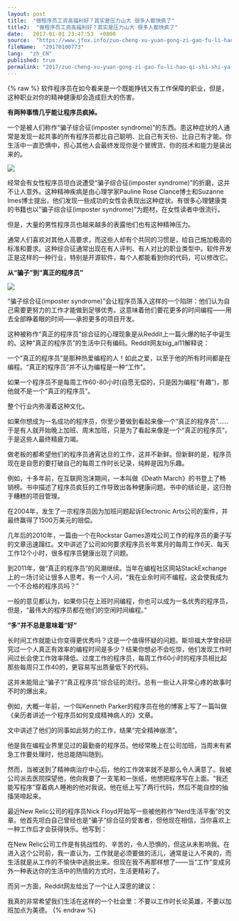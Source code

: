 ```yaml
---
layout: post
title:  "做程序员工资高福利好？其实是压力山大 很多人都快疯了"
title2:  "做程序员工资高福利好？其实是压力山大 很多人都快疯了"
date:   2017-01-01 23:47:53  +0800
source:  "https://www.jfox.info/zuo-cheng-xu-yuan-gong-zi-gao-fu-li-hao-qi-shi-shi-ya-li-shan-da-hen-duo-ren-du-kuai-feng-liao.html"
fileName:  "20170100773"
lang:  "zh_CN"
published: true
permalink: "2017/zuo-cheng-xu-yuan-gong-zi-gao-fu-li-hao-qi-shi-shi-ya-li-shan-da-hen-duo-ren-du-kuai-feng-liao.html"
---
```

{% raw %}
软件程序员在如今看来是一个既能挣钱又有工作保障的职业，但是，这种职业对你的精神健康却会造成巨大的伤害。

**有两种事情几乎能让程序员疯掉。**

一个是被人们称作“骗子综合征(imposter syndrome)”的东西。患这种症状的人通常是发现一起共事的所有程序员都比自己聪明、比自己有天份、比自己有才能。你生活中一直恐惧中，担心其他人会最终发现你是个冒牌货、你的技术和能力是装出来的。

![](/wp-content/uploads/2015/06/1399280045727.jpg.png)

经常会有女性程序员坦白说遭受“骗子综合征(imposter syndrome)”的折磨，这并不让人意外。这种精神疾病是由心理学家Pauline Rose Clance博士和Suzanne Imes博士提出，他们发现一些成功的女性会表现出这种症状。有很多心理健康类的书籍也以”骗子综合征(imposter syndrome)”为题材，在女性读者中很流行。

但是，大量的男性程序员也越来越多的表露他们也有这种精神压力。

通常人们喜欢对其他人高要求，而这些人却有个共同的习惯是，给自己施加极高的标准和要求。这种综合征通常出现在有人评判、有人对比的职业类型中。软件开发正是这样的一种行业，特别是开源软件，每个人都能看到你的代码，可以修改它。

**从“骗子”到“真正的程序员”**

**![](/wp-content/uploads/2015/06/1399280045617.jpg.png)**

“骗子综合征(imposter syndrome)”会让程序员落入这样的一个陷阱：他们认为自己需要更努力的工作才能做到足够优秀。这意味着他们要花更多的时间编程——用去全部睁着眼的时间——承担更多的项目开发。

这种被称作“真正的程序员”综合征的心理现象是从Reddit上一篇火爆的帖子中诞生的。这种“真正的程序员”的生活中只有编码。Reddit网友big_al11解释说：

一个“真正的程序员”是那种热爱编程的人！如此之爱，以至于他的所有时间都是在编程。“真正的程序员”并不认为编程是一种“工作”。

如果一个程序员不是每周工作60-80小时(自愿无偿的，只是因为编程“有趣”)，那他就不是一个“真正的程序员”。

整个行业内弥漫着这种文化。

如果你想成为一名成功的程序员，你至少要做到看起来像一个“真正的程序员”……于是有人就开始晚上加班、周末加班，只是为了看起来像是一个“真正的程序员”，于是这些人最终精疲力竭。

做老板的都希望他们的程序员通宵达旦的工作，这并不新鲜。但新鲜的是，程序员现在是自愿的要打破自己的每周工作时长记录，纯粹是因为乐趣。

例如，十多年前，在互联网泡沫期间，一本叫做《Death March》的书登上了畅销榜。书中描述了程序员疯狂的工作导致出各种健康问题。书中的结论是，这归咎于糟糕的项目管理。

在2004年，发生了一宗程序员因为加班问题起诉Electronic Arts公司的案件，并最终赢得了1500万美元的赔偿。

几年后的2010年，一篇由一个在Rockstar Games游戏公司工作的程序员的妻子写的文章迅速蹿红。文中讲述了公司如何要求程序员长年累月的每周工作6天、每天工作12个小时，很多程序员健康出现了问题。

到2011年，做“真正的程序员”的风潮继续。当年在编程社区网站StackExchange上的一场讨论让很多人思考。有一个人问，“我在业余时间不编程。这会使我成为一个不合格的程序员吗？”

一般的意见都认为，如果你只在上班时间编程，你也可以成为一名优秀的程序员，但是，“最伟大的程序员都在他们的空闲时间编程。”

**“多”并不总是意味着“好”**

长时间工作就能让你变得更优秀吗？这是一个值得怀疑的问题。斯坦福大学曾经研究过一个人真正有效率的编程时间是多少？结果你想必不会吃惊，他们发现工作时间过长会使工作效率降低。过度工作的程序员，每周工作60小时的程序员相比起那些每周只工作40的，更容易写出质量低下的代码。

这并未能阻止“骗子”/“真正程序员”综合征的流行。总有一些让人非常心疼的故事时不时的爆出来。

例如，大概一年前，一个叫Kenneth Parker的程序员在他的博客上写了一篇叫做《亲历者讲述一个程序员如何变成精神病人的》文章。

文中讲述了他们的同事如此努力的工作，结果“完全精神崩溃”。

他是我在编程业界里见过的最勤奋的程序员。他经常晚上在公司加班，当周末有紧急工作要处理时，他总能随叫随到。

然而，当被送到了精神病治疗中心后，他的工作效率就不是那么令人满意了。我被公司派去医院探望他，他向我要了一支笔和一张纸，他想把程序写在上面。“我还能写程序”穿着病人睡袍的他对我说。他在纸上写了两行代码，然后不能自控的抽搐哭啼起来。

最近New Relic公司的程序员Nick Floyd开始写一些被他称作“Nerd生活平衡”的文章。他首先坦白自己曾经也是“骗子”综合征的受害者，但他现在相信，当你喜欢上一种工作后才会获得快乐。他写到：

在New Relic公司工作是有挑战性的、辛苦的，令人恐惧的，但这从未影响我。在进入这个公司前，我一直认为，工作就是必须要做的活儿，通常是让人不爽的，而生活就是从工作的不愉快中逃脱出来。但现在我不再那样想了——当“工作”变成另外一种表达你的生活中的热情的方式时，生活更精彩了。

而另一方面，Reddit网友给出了一个让人深思的建议：

我真的非常希望我们生活在这样的一个社会里：不要以工作时长论英雄，不要以加班加点为美德。
{% endraw %}
